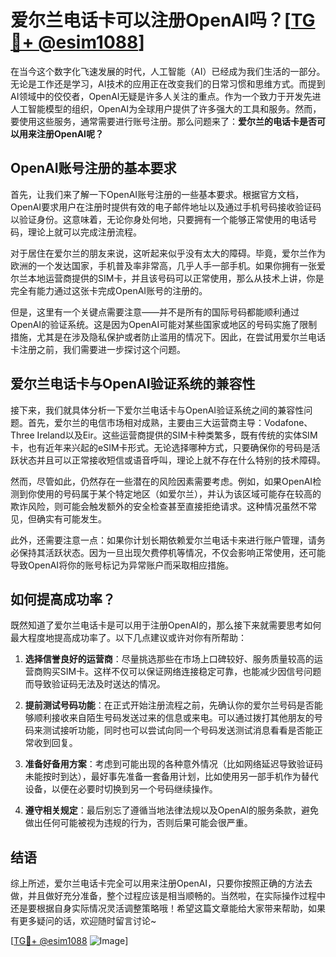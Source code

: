 # 爱尔兰电话卡可以注册OpenAI吗？[[TG💪+ @esim1088](https://t.me/s/esim1088)]

在当今这个数字化飞速发展的时代，人工智能（AI）已经成为我们生活的一部分。无论是工作还是学习，AI技术的应用正在改变我们的日常习惯和思维方式。而提到AI领域中的佼佼者，OpenAI无疑是许多人关注的重点。作为一个致力于开发先进人工智能模型的组织，OpenAI为全球用户提供了许多强大的工具和服务。然而，要使用这些服务，通常需要进行账号注册。那么问题来了：**爱尔兰的电话卡是否可以用来注册OpenAI呢？**

## OpenAI账号注册的基本要求

首先，让我们来了解一下OpenAI账号注册的一些基本要求。根据官方文档，OpenAI要求用户在注册时提供有效的电子邮件地址以及通过手机号码接收验证码以验证身份。这意味着，无论你身处何地，只要拥有一个能够正常使用的电话号码，理论上就可以完成注册流程。

对于居住在爱尔兰的朋友来说，这听起来似乎没有太大的障碍。毕竟，爱尔兰作为欧洲的一个发达国家，手机普及率非常高，几乎人手一部手机。如果你拥有一张爱尔兰本地运营商提供的SIM卡，并且该号码可以正常使用，那么从技术上讲，你是完全有能力通过这张卡完成OpenAI账号的注册的。

但是，这里有一个关键点需要注意——并不是所有的国际号码都能顺利通过OpenAI的验证系统。这是因为OpenAI可能对某些国家或地区的号码实施了限制措施，尤其是在涉及隐私保护或者防止滥用的情况下。因此，在尝试用爱尔兰电话卡注册之前，我们需要进一步探讨这个问题。

## 爱尔兰电话卡与OpenAI验证系统的兼容性

接下来，我们就具体分析一下爱尔兰电话卡与OpenAI验证系统之间的兼容性问题。首先，爱尔兰的电信市场相对成熟，主要由三大运营商主导：Vodafone、Three Ireland以及Eir。这些运营商提供的SIM卡种类繁多，既有传统的实体SIM卡，也有近年来兴起的eSIM卡形式。无论选择哪种方式，只要确保你的号码是活跃状态并且可以正常接收短信或语音呼叫，理论上就不存在什么特别的技术障碍。

然而，尽管如此，仍然存在一些潜在的风险因素需要考虑。例如，如果OpenAI检测到你使用的号码属于某个特定地区（如爱尔兰），并认为该区域可能存在较高的欺诈风险，则可能会触发额外的安全检查甚至直接拒绝请求。这种情况虽然不常见，但确实有可能发生。

此外，还需要注意一点：如果你计划长期依赖爱尔兰电话卡来进行账户管理，请务必保持其活跃状态。因为一旦出现欠费停机等情况，不仅会影响正常使用，还可能导致OpenAI将你的账号标记为异常账户而采取相应措施。

## 如何提高成功率？

既然知道了爱尔兰电话卡是可以用于注册OpenAI的，那么接下来就需要思考如何最大程度地提高成功率了。以下几点建议或许对你有所帮助：

1. **选择信誉良好的运营商**：尽量挑选那些在市场上口碑较好、服务质量较高的运营商购买SIM卡。这样不仅可以保证网络连接稳定可靠，也能减少因信号问题而导致验证码无法及时送达的情况。
   
2. **提前测试号码功能**：在正式开始注册流程之前，先确认你的爱尔兰号码是否能够顺利接收来自陌生号码发送过来的信息或来电。可以通过拨打其他朋友的号码来测试接听功能，同时也可以尝试向同一个号码发送测试消息看看是否能正常收到回复。

3. **准备好备用方案**：考虑到可能出现的各种意外情况（比如网络延迟导致验证码未能按时到达），最好事先准备一套备用计划，比如使用另一部手机作为替代设备，以便在必要时切换到另一个号码继续操作。

4. **遵守相关规定**：最后别忘了遵循当地法律法规以及OpenAI的服务条款，避免做出任何可能被视为违规的行为，否则后果可能会很严重。

## 结语

综上所述，爱尔兰电话卡完全可以用来注册OpenAI，只要你按照正确的方法去做，并且做好充分准备，整个过程应该是相当顺畅的。当然啦，在实际操作过程中还是要根据自身实际情况灵活调整策略哦！希望这篇文章能给大家带来帮助，如果有更多疑问的话，欢迎随时留言讨论~ 

[[TG💪+ @esim1088](https://t.me/s/esim1088) ![Image](https://i.postimg.cc/4NQfJmqS/Snipaste-2025-05-13-00-14-12.png)]